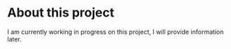 # About this project

I am currently working in progress on this project, I will provide information later.
